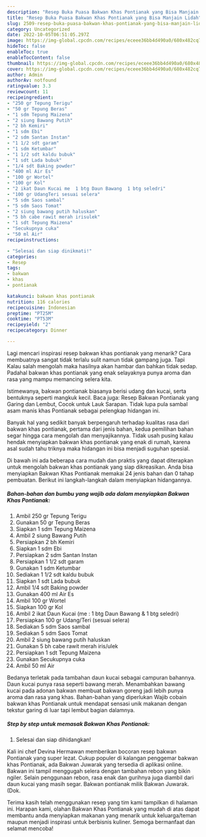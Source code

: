 ```yaml
---
description: "Resep Buka Puasa Bakwan Khas Pontianak yang Bisa Manjain Lidah"
title: "Resep Buka Puasa Bakwan Khas Pontianak yang Bisa Manjain Lidah"
slug: 2509-resep-buka-puasa-bakwan-khas-pontianak-yang-bisa-manjain-lidah
category: Uncategorized
date: 2022-10-05T06:51:05.297Z
image: https://img-global.cpcdn.com/recipes/eceee36bb4d490a0/680x482cq70/bakwan-khas-pontianak-foto-resep-utama.jpg
hideToc: false
enableToc: true
enableTocContent: false
thumbnail: https://img-global.cpcdn.com/recipes/eceee36bb4d490a0/680x482cq70/bakwan-khas-pontianak-foto-resep-utama.jpg
cover: https://img-global.cpcdn.com/recipes/eceee36bb4d490a0/680x482cq70/bakwan-khas-pontianak-foto-resep-utama.jpg
author: Admin
authorAv: notfound
ratingvalue: 3.3
reviewcount: 11
recipeingredient:
- "250 gr Tepung Terigu"
- "50 gr Tepung Beras"
- "1 sdm Tepung Maizena"
- "2 siung Bawang Putih"
- "2 bh Kemiri"
- "1 sdm Ebi"
- "2 sdm Santan Instan"
- "1 1/2 sdt garam"
- "1 sdm Ketumbar"
- "1 1/2 sdt kaldu bubuk"
- "1 sdt Lada bubuk"
- "1/4 sdt Baking powder"
- "400 ml Air Es"
- "100 gr Wortel"
- "100 gr Kol"
- "2 ikat Daun Kucai me  1 btg Daun Bawang  1 btg seledri"
- "100 gr UdangTeri sesuai selera"
- "5 sdm Saos sambal"
- "5 sdm Saos Tomat"
- "2 siung bawang putih haluskan"
- "5 bh cabe rawit merah irisulek"
- "1 sdt Tepung Maizena"
- "Secukupnya cuka"
- "50 ml Air"
recipeinstructions:

- "Selesai dan siap dinikmati!"
categories:
- Resep
tags:
- bakwan
- khas
- pontianak

katakunci: bakwan khas pontianak 
nutrition: 116 calories
recipecuisine: Indonesian
preptime: "PT25M"
cooktime: "PT53M"
recipeyield: "2"
recipecategory: Dinner

---
```



Lagi mencari inspirasi resep bakwan khas pontianak yang menarik? Cara membuatnya sangat tidak terlalu sulit namun tidak gampang juga. Tapi Kalau salah mengolah maka hasilnya akan hambar dan bahkan tidak sedap. Padahal bakwan khas pontianak yang enak selayaknya punya aroma dan rasa yang mampu memancing selera kita.


Istimewanya, bakwan pontianak biasanya berisi udang dan kucai, serta bentuknya seperti mangkuk kecil. Baca juga: Resep Bakwan Pontianak yang Garing dan Lembut, Cocok untuk Lauk Sarapan. Tidak lupa pula sambal asam manis khas Pontianak sebagai pelengkap hidangan ini.

Banyak hal yang sedikit banyak berpengaruh terhadap kualitas rasa dari bakwan khas pontianak, pertama dari jenis bahan, kedua pemilihan bahan segar hingga cara mengolah dan menyajikannya. Tidak usah pusing kalau hendak menyiapkan bakwan khas pontianak yang enak di rumah, karena asal sudah tahu triknya maka hidangan ini bisa menjadi suguhan spesial.


Di bawah ini ada beberapa cara mudah dan praktis yang dapat diterapkan untuk mengolah bakwan khas pontianak yang siap dikreasikan. Anda bisa menyiapkan Bakwan Khas Pontianak memakai 24 jenis bahan dan 0 tahap pembuatan. Berikut ini langkah-langkah dalam menyiapkan hidangannya.

<!--inarticleads1-->

##### Bahan-bahan dan bumbu yang wajib ada dalam menyiapkan Bakwan Khas Pontianak:

1. Ambil 250 gr Tepung Terigu
1. Gunakan 50 gr Tepung Beras
1. Siapkan 1 sdm Tepung Maizena
1. Ambil 2 siung Bawang Putih
1. Persiapkan 2 bh Kemiri
1. Siapkan 1 sdm Ebi
1. Persiapkan 2 sdm Santan Instan
1. Persiapkan 1 1/2 sdt garam
1. Gunakan 1 sdm Ketumbar
1. Sediakan 1 1/2 sdt kaldu bubuk
1. Siapkan 1 sdt Lada bubuk
1. Ambil 1/4 sdt Baking powder
1. Gunakan 400 ml Air Es
1. Ambil 100 gr Wortel
1. Siapkan 100 gr Kol
1. Ambil 2 ikat Daun Kucai (me : 1 btg Daun Bawang &amp; 1 btg seledri)
1. Persiapkan 100 gr Udang/Teri (sesuai selera)
1. Sediakan 5 sdm Saos sambal
1. Sediakan 5 sdm Saos Tomat
1. Ambil 2 siung bawang putih haluskan
1. Gunakan 5 bh cabe rawit merah iris/ulek
1. Persiapkan 1 sdt Tepung Maizena
1. Gunakan Secukupnya cuka
1. Ambil 50 ml Air


Bedanya terletak pada tambahan daun kucai sebagai campuran bahannya. Daun kucai punya rasa seperti bawang merah. Menambahkan bawang kucai pada adonan bakwan membuat bakwan goreng jadi lebih punya aroma dan rasa yang khas. Bahan-bahan yang diperlukan Wajib cobain bakwan khas Pontianak untuk mendapat sensasi unik makanan dengan tekstur garing di luar tapi lembut bagian dalamnya. 

<!--inarticleads2-->

##### Step by step untuk memasak Bakwan Khas Pontianak:


1. Selesai dan siap dihidangkan!

Kali ini chef Devina Hermawan memberikan bocoran resep bakwan Pontianak yang super lezat. Cukup populer di kalangan penggemar bakwan khas Pontianak, ada Bakwan Juwarak yang tersedia di aplikasi online. Bakwan ini tampil menggugah selera dengan tambahan rebon yang bikin ngiler. Selain penggunaan rebon, rasa enak dan gurihnya juga diambil dari daun kucai yang masih segar. Bakwan pontianak milik Bakwan Juwarak. (Dok. 

Terima kasih telah menggunakan resep yang tim kami tampilkan di halaman ini. Harapan kami, olahan Bakwan Khas Pontianak yang mudah di atas dapat membantu anda menyiapkan makanan yang menarik untuk keluarga/teman maupun menjadi inspirasi untuk berbisnis kuliner. Semoga bermanfaat dan selamat mencoba!

